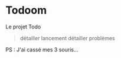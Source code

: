 # Todoom
Le projet Todo
> détailler lancement
> détailler problèmes

PS : J'ai cassé mes 3 souris...
